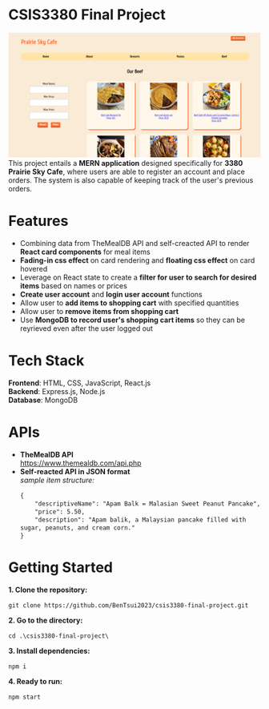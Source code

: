 # CSIS3380 Final Project
<img src="./doc/project_preview.png"  style="width: 700px">
This project entails a <b>MERN application</b> designed specifically for <b>3380 Prairie Sky Cafe</b>, where users are able to register an account and place orders. The system is also capable of keeping track of the user's previous orders.

# Features
- Combining data from TheMealDB API and self-creacted API to render **React card components** for meal items
- **Fading-in css effect** on card rendering and **floating css effect** on card hovered
- Leverage on React state to create a **filter for user to search for desired items** based on names or prices
- **Create user account** and **login user account** functions
- Allow user to **add items to shopping cart** with specified quantities
- Allow user to **remove items from shopping cart**
- Use **MongoDB to record user's shopping cart items** so they can be reyrieved even after the user logged out

# Tech Stack

**Frontend**: HTML, CSS, JavaScript, React.js <br>
**Backend**: Express.js, Node.js <br>
**Database**: MongoDB

# APIs

- **TheMealDB API** <br>
  https://www.themealdb.com/api.php
- **Self-reacted API in JSON format**<br>
  <i>sample item structure:</i>
  ```
  {
      "descriptiveName": "Apam Balk = Malasian Sweet Peanut Pancake",
      "price": 5.50,
      "description": "Apam balik, a Malaysian pancake filled with sugar, peanuts, and cream corn."
  }
  ```

# Getting Started

**1. Clone the repository:** 

```
git clone https://github.com/BenTsui2023/csis3380-final-project.git
```
**2. Go to the directory:**

```
cd .\csis3380-final-project\
```

**3. Install dependencies:**

```
npm i
```

**4. Ready to run:**

```
npm start
```
